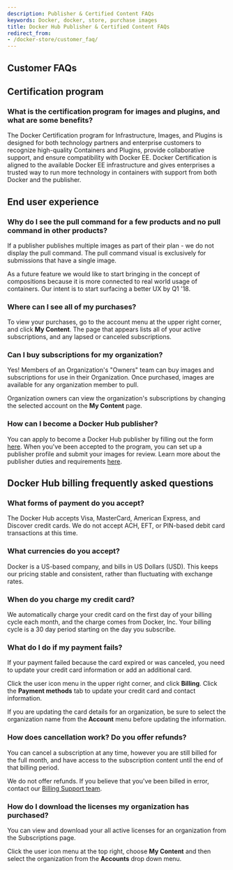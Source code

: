 ```yaml
---
description: Publisher & Certified Content FAQs
keywords: Docker, docker, store, purchase images
title: Docker Hub Publisher & Certified Content FAQs
redirect_from:
- /docker-store/customer_faq/
---
```


## Customer FAQs

## Certification program

### What is the certification program for images and plugins, and what are some benefits?

The Docker Certification program for Infrastructure, Images, and Plugins is
designed for both technology partners and enterprise customers to recognize
high-quality Containers and Plugins, provide collaborative support, and ensure
compatibility with Docker EE. Docker Certification is aligned to the available
Docker EE infrastructure and gives enterprises a trusted way to run more
technology in containers with support from both Docker and the publisher.

## End user experience

### Why do I see the pull command for a few products and no pull command in other products?

If a publisher publishes multiple images as part of their plan - we do not
display the pull command. The pull command visual is exclusively for submissions
that have a single image.

As a future feature we would like to start bringing in the concept of
compositions because it is more connected to real world usage of containers. Our
intent is to start surfacing a better UX by Q1 '18.

### Where can I see all of my purchases?

To view your purchases, go to the account menu at the upper right corner, and
click **My Content**. The page that appears lists all of your active
subscriptions, and any lapsed or canceled subscriptions.

### Can I buy subscriptions for my organization?

Yes! Members of an Organization's "Owners" team can buy images and subscriptions
for use in their Organization. Once purchased, images are available for any
organization member to pull.

Organization owners can view the organization's subscriptions by changing the
selected account on the **My Content** page.

### How can I become a Docker Hub publisher?

You can apply to become a Docker Hub publisher by filling out
the form [here](https://hub.docker.com/publisher/signup). When you've been
accepted to the program, you can set up a publisher profile and submit your
images for review. Learn more about the publisher duties and requirements
[here](https://success.docker.com/Store).

## Docker Hub billing frequently asked questions

### What forms of payment do you accept?

The Docker Hub accepts Visa, MasterCard, American Express, and Discover credit
cards. We do not accept ACH, EFT, or PIN-based debit card transactions at this
time.

### What currencies do you accept?

Docker is a US-based company, and bills in US Dollars (USD). This keeps our
pricing stable and consistent, rather than fluctuating with exchange rates.

### When do you charge my credit card?

We automatically charge your credit card on the first day of your billing cycle
each month, and the charge comes from Docker, Inc. Your billing cycle is a
30 day period starting on the day you subscribe.

### What do I do if my payment fails?

If your payment failed because the card expired or was canceled, you need to
update your credit card information or add an additional card.

Click the user icon menu in the upper right corner, and click
**Billing**. Click the **Payment methods** tab to update your credit card and
contact information.

If you are updating the card details for an organization, be sure to select the
organization name from the **Account** menu before updating the information.

### How does cancellation work? Do you offer refunds?

You can cancel a subscription at any time, however you are still billed
for the full month, and have access to the subscription content until the end of
that billing period.

We do not offer refunds. If you believe that you've been billed in error,
contact our [Billing Support team](mailto:billing@docker.com).

### How do I download the licenses my organization has purchased?

You can view and download your all active licenses for an organization from the
Subscriptions page.

Click the user icon menu at the top right, choose **My Content** and then
select the organization from the **Accounts** drop down menu.
